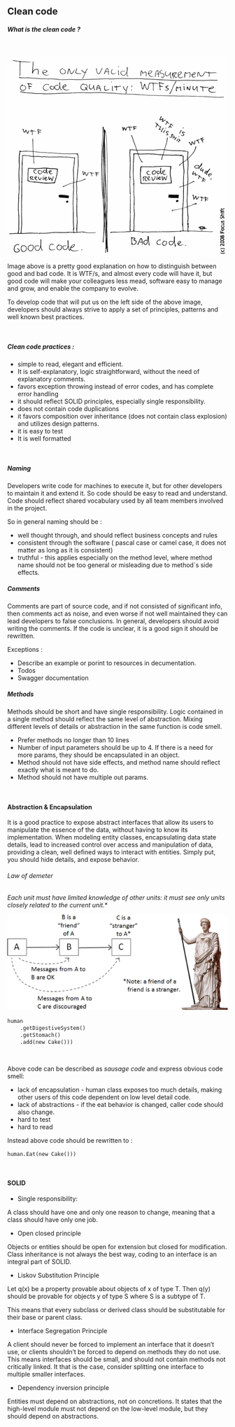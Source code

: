 ## Clean code

##### What is the clean code ? 

</br>


![](../resources/wtf.png)


Image above is a pretty good explanation on how to distinguish between good and bad code. It is WTF/s, and almost every code will have it, but good code will make your colleagues less mead, software easy to manage and grow, and enable the company to evolve.  


To develop code that will put us on the left side of the above image, developers should always strive to apply a set of principles, patterns and well known best practices.

</br>

##### Clean code practices :
* simple to read, elegant and efficient.
* It is self-explanatory, logic straightforward, without the need of explanatory comments.
* favors exception throwing instead of error codes, and has complete error handling 
* it should reflect SOLID principles, especially single responsibility.
* does not contain code duplications
* it favors composition over inheritance (does not contain class explosion) and utilizes design patterns.
* it is easy to test
* It is well formatted 

</br>

##### Naming

Developers write code for machines to execute it, but for other developers to maintain it and extend it. So code should be easy to read and understand. 
Code should reflect shared vocabulary used by all team members involved in the project. 

So in general naming should be :
* well thought through, and should reflect business concepts and rules
* consistent through the software ( pascal case or camel case, it does not matter as long as it is consistent)
* truthful - this applies especially on the method level, where method name should not be too general or misleading due to method`s side effects.


##### Comments 

Comments are part of source code, and if not consisted of significant info, then comments act as noise, and even worse if not well maintained they can lead developers to false conclusions. In general, developers should avoid writing the comments. If the code is unclear, it is a good sign it should be rewritten.

Exceptions :
* Describe an example or porint to resources in decumentation.
* Todos
* Swagger documentation 


##### Methods 

Methods should be short and have single responsibility. 
Logic contained in a single method should reflect the same level of abstraction. Mixing different levels of details or abstraction in the same function is code smell. 
* Prefer methods no longer than 10 lines
* Number of input parameters should be up to 4. If there is a need for more params, they should be encapsulated in an object.
* Method should not have side effects, and method name should reflect exactly what is meant to do.
* Method should not have multiple out params. 

</br>

#### Abstraction & Encapsulation 

It is a good practice to expose abstract interfaces that allow its users to manipulate the essence of the data, without having to know its implementation. 
When modeling entity classes, encapsulating data state details, lead to increased control over access and manipulation of data, providing a clean, well defined ways to interact with entities. Simply put, you should hide details, and expose behavior.


###### Law of demeter
  
*Each unit must have limited knowledge of other units: it must see only units closely related to the current unit.**

![](../resources/law-of-demeter.png)
</br>

    human
        .getDigestiveSystem()
        .getStomach()
        .add(new Cake()))

</br>

Above code can be described as *sausage code* and express obvious code smell:
* lack of encapsulation - human class exposes too much details, making other users of this code dependent on low level detail code.
* lack of abstractions - if the eat behavior is changed, caller code should also change.
* hard to test 
* hard to read

Instead above code should be rewritten to :
</br>

    human.Eat(new Cake()))

</br>

#### SOLID

* Single responsibility:

A class should have one and only one reason to change, meaning that a class should have only one job.
* Open closed principle

Objects or entities should be open for extension but closed for modification. Class inheritance is not always the best way, coding to an interface is an integral part of SOLID.
* Liskov Substitution Principle

Let q(x) be a property provable about objects of x of type T. Then q(y) should be provable for objects y of type S where S is a subtype of T.

This means that every subclass or derived class should be substitutable for their base or parent class.

* Interface Segregation Principle

A client should never be forced to implement an interface that it doesn’t use, or clients shouldn’t be forced to depend on methods they do not use. 
This means interfaces should be small, and should not contain methods not critically linked. It that is the case, consider splitting one interface to multiple smaller interfaces.

* Dependency inversion principle

Entities must depend on abstractions, not on concretions. It states that the high-level module must not depend on the low-level module, but they should depend on abstractions.

